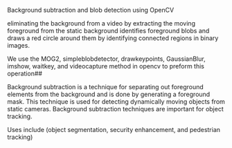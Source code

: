 Background subtraction and blob detection using OpenCV 

eliminating the background from a video by extracting the moving foreground from the static background 
identifies foreground blobs and draws a red circle around them by identifying connected regions in binary images. 

We use the MOG2, simpleblobdetector, drawkeypoints, GaussianBlur, imshow, waitkey, and videocapture method in opencv to preform this operation##

Background subtraction is a technique for separating out foreground elements from the background and is 
done by generating a foreground mask. This technique is used for detecting dynamically moving objects 
from static cameras. Background subtraction techniques are important for object tracking. 

Uses include (object segmentation, security enhancement, and pedestrian tracking) 




